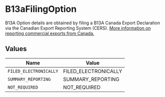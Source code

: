 # B13aFilingOption

B13A Option details are obtained by filing a B13A Canada Export Declaration via the Canadian Export Reporting System (CERS). 
<a href="https://www.cbsa-asfc.gc.ca/services/export/guide-eng.html" target="_blank" rel="noopener noreferrer"> More information on reporting commercial exports from Canada. </a>


## Values

| Name                   | Value                  |
| ---------------------- | ---------------------- |
| `FILED_ELECTRONICALLY` | FILED_ELECTRONICALLY   |
| `SUMMARY_REPORTING`    | SUMMARY_REPORTING      |
| `NOT_REQUIRED`         | NOT_REQUIRED           |
